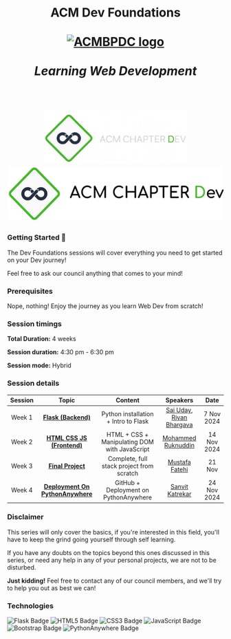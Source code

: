 <h1 align="center">
    ACM Dev Foundations
    <br /> <br />
    <a href="https://www.acmbpdc.org"><img src="https://drive.google.com/thumbnail?id=1SxAnUpSpQKiAUKL6Gq3sLodn2z8bbS29" alt="ACMBPDC logo" width=150></a>
    <br /><br />
    <i>Learning Web Development</i>
    <br /> <br />
</h1>
<h1 align="center">
<img src="assets/acmdev-darkmode.png#gh-dark-mode-only" height=125>
<img src="assets/acmdev-lightmode.png#gh-light-mode-only" height=125>
</h1>

### Getting Started 🚀

The Dev Foundations sessions will cover everything you need to get started on your Dev journey!

Feel free to ask our council anything that comes to your mind!

### Prerequisites

Nope, nothing! Enjoy the journey as you learn Web Dev from scratch!

### Session timings

**Total Duration:** 4 weeks

**Session duration:** 4:30 pm - 6:30 pm

**Session mode:** Hybrid

### Session details

| Session | Topic | Content | Speakers | Date |
| :-----: |:-------------:| :-------------:| :-------------: | :-------------:
| Week 1 | **[Flask (Backend)](./Week%201%3A%20Flask%20(Backend)/README.md)** | Python installation + Intro to Flask | [Sai Uday](https://github.com/syphxncodes), [Riyan Bhargava](https://github.com/RiyanBhargava) | 7 Nov 2024
| Week 2 | **[HTML CSS JS (Frontend)](./Week%202%3A%20HTML%20CSS%20JS%20(Frontend)/README.md)** | HTML + CSS + Manipulating DOM with JavaScript | [Mohammed Ruknuddin](https://github.com/theruknology) | 14 Nov 2024
| Week 3 | **[Final Project](./Week%203%3A%20Final%20Project%20Development/README.md)** | Complete, full stack project from scratch | [Mustafa Fatehi](https://github.com/MudMonster341) | 21 Nov
| Week 4 | **[Deployment On PythonAnywhere](./Week%204%3A%20Deployment%20on%20PythonAnywhere/README.md)** | GitHub + Deployment on PythonAnywhere | [Sanvit Katrekar](https://github.com/Sanvit-Katrekar) | 24 Nov 2024

### Disclaimer
This series will only cover the basics, if you're interested in this field, you'll have to keep the grind going yourself through self learning.

If you have any doubts on the topics beyond this ones discussed in this series, or need any help in any of your personal projects, we are not to be disturbed.

**Just kidding!** Feel free to contact any of our council members, and we'll try to help you out as best we can!

### Technologies
<a href="https://flask.palletsprojects.com/en/3.0.x/" style="text-decoration: none;">
    <img src="https://img.shields.io/badge/Flask-000000?style=for-the-badge&logo=flask&logoColor=white" alt="Flask Badge">
</a>
<a href="https://developer.mozilla.org/en-US/docs/Glossary/HTML5" style="text-decoration: none;">
    <img src="https://img.shields.io/badge/HTML5-E34F26?style=for-the-badge&logo=html5&logoColor=white" alt="HTML5 Badge">
</a>
<a href="https://developer.mozilla.org/en-US/docs/Web/CSS" style="text-decoration: none;">
    <img src="https://img.shields.io/badge/CSS3-1572B6?style=for-the-badge&logo=css3&logoColor=white" alt="CSS3 Badge">
</a>
<a href="https://developer.mozilla.org/en-US/docs/Web/JavaScript" style="text-decoration: none;">
    <img src="https://img.shields.io/badge/JavaScript-323330?style=for-the-badge&logo=javascript&logoColor=F7DF1E" alt="JavaScript Badge">
</a>
<a href="https://getbootstrap.com" style="text-decoration: none;">
    <img src="https://img.shields.io/badge/Bootstrap-563D7C?style=for-the-badge&logo=bootstrap&logoColor=white" alt="Bootstrap Badge">
</a>
<a href="https://www.pythonanywhere.com" style="text-decoration: none;">
    <img src="https://img.shields.io/badge/PythonAnywhere-1D9FD7?style=for-the-badge&logoSize=auto&logo=pythonanywhere&logoColor=white" alt="PythonAnywhere Badge">
</a>